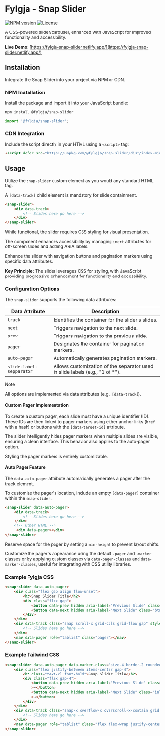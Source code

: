 # Fylgja - Snap Slider

[![NPM version](https://img.shields.io/npm/v/@fylgja/snap-slider?logo=npm)](https://www.npmjs.com/package/@fylgja/snap-slider)
[![License](https://img.shields.io/github/license/@fylgja/snap-slider?color=%23234)](/LICENSE)

A CSS-powered slider/carousel, enhanced with JavaScript for improved functionality and accessibility.

**Live Demo:** [https://fylgja-snap-slider.netlify.app/](https://fylgja-snap-slider.netlify.app/)

## Installation

Integrate the Snap Slider into your project via NPM or CDN.

### NPM Installation

Install the package and import it into your JavaScript bundle:

```bash
npm install @fylgja/snap-slider
```

```js
import '@fylgja/snap-slider';
```

### CDN Integration

Include the script directly in your HTML using a `<script>` tag:

```html
<script defer src="https://unpkg.com/@fylgja/snap-slider/dist/index.min.js"></script>
```

## Usage

Utilize the `snap-slider` custom element as you would any standard HTML tag.

A `[data-track]` child element is mandatory for slide containment.

```html
<snap-slider>
    <div data-track>
        <!-- Slides here go here -->
    </div>
</snap-slider>
```

While functional, the slider requires CSS styling for visual presentation.

The component enhances accessibility by managing `inert` attributes for off-screen slides and adding ARIA labels.

Enhance the slider with navigation buttons and pagination markers using specific data attributes.

**Key Principle:** The slider leverages CSS for styling,
with JavaScript providing progressive enhancement for functionality and accessibility.

### Configuration Options

The `snap-slider` supports the following data attributes:

| Data Attribute           | Description                                                                  |
| ------------------------ | ---------------------------------------------------------------------------- |
| `track`                  | Identifies the container for the slider's slides.                            |
| `next`                   | Triggers navigation to the next slide.                                       |
| `prev`                   | Triggers navigation to the previous slide.                                   |
| `pager`                  | Designates the container for pagination markers.                             |
| `auto-pager`             | Automatically generates pagination markers.                                  |
| `slide-label-sepparator` | Allows customization of the separator used in slide labels (e.g., "1 of *"). |

> [!note]
> All options are implemented via data attributes (e.g., `[data-track]`).

#### Custom Pager Implementation

To create a custom pager, each slide must have a unique identifier (ID). These IDs are then linked to pager markers using either anchor links (`href` with a hash) or buttons with the `[data-target-id]` attribute.

The slider intelligently hides pager markers when multiple slides are visible, ensuring a clean interface. This behavior also applies to the auto-pager option.

Styling the pager markers is entirely customizable.

#### Auto Pager Feature

The `data-auto-pager` attribute automatically generates a pager after the track element.

To customize the pager's location, include an empty `[data-pager]` container within the `snap-slider`.

```html
<snap-slider data-auto-pager>
    <div data-track>
        <!-- Slides here go here -->
    </div>
    <!-- Other HTML -->
     <div data-pager></div>
</snap-slider>
```

Reserve space for the pager by setting a `min-height` to prevent layout shifts.

Customize the pager's appearance using the default `.pager` and `.marker` classes
or by applying custom classes via `data-pager-classes` and `data-marker-classes`,
useful for integrating with CSS utility libraries.

### Example Fylgja CSS

```html
<snap-slider data-auto-pager>
    <div class="flex gap align flow-unset">
        <h2>Snap Slider Title</h2>
        <div class="flex gap">
            <button data-prev hidden aria-label="Previous Slide" class="btn --primary">←</button>
            <button data-next hidden aria-label="Next Slide" class="btn --primary">→</button>
        </div>
    </div>
    <div data-track class="snap scroll-x grid-cols grid-flow gap" style="--md_grid-cols: 2; --lg_grid-cols: 3">
        <!-- Slides here go here -->
    </div>
    <nav data-pager role="tablist" class="pager"></nav>
</snap-slider>
```

### Example Tailwind CSS

```html
<snap-slider data-auto-pager data-marker-class="size-4 border-2 rounded-full aria-current:bg-blue-700 aria-current:border-blue-700">
    <div class="flex justify-between items-center gap-4">
        <h2 class="text-xl font-bold">Snap Slider Title</h2>
        <div class="flex gap-4">
            <button data-prev hidden aria-label="Previous Slide" class="inline-flex justify-between items-center gap-2 px-2 py-1 border-2 border-blue-700 bg-blue-700 text-white hover:bg-blue-900 disabled:border-current disabled:bg-slate-500 disabled:text-slate-800 cursor-pointer"
            >←</button>
            <button data-next hidden aria-label="Next Slide" class="inline-flex justify-between items-center gap-2 px-2 py-1 border-2 border-blue-700 bg-blue-700 text-white hover:bg-blue-900 disabled:border-current disabled:bg-slate-500 disabled:text-slate-800 cursor-pointer"
            >→</button>
        </div>
    </div>
    <div data-track class="snap-x overflow-x overscroll-x-contain grid grid-flow-col auto-cols-fr md:auto-cols-[repeat(2,minmax(0,1fr))] lg:auto-cols-[repeat(3,minmax(0,1fr))] gap-4">
        <!-- Slides here go here -->
    </div>
    <nav data-pager role="tablist" class="flex flex-wrap justify-center items-center gap-2"></nav>
</snap-slider>
```

